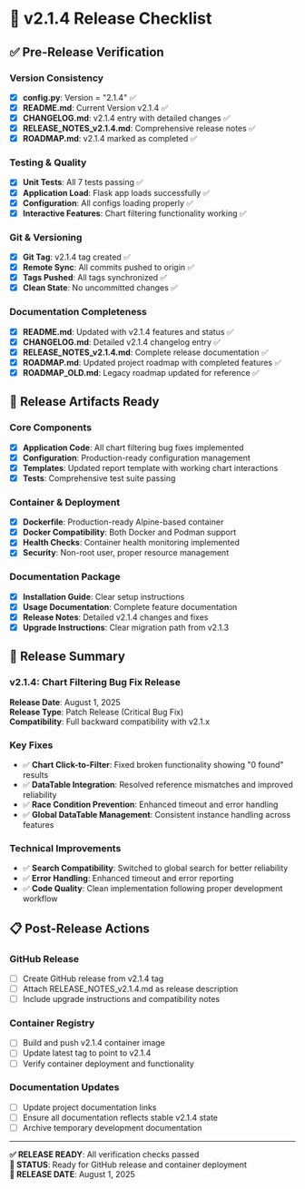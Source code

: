 # 🚀 v2.1.4 Release Checklist

## ✅ **Pre-Release Verification**

### **Version Consistency**
- [x] **config.py**: Version = "2.1.4" ✅
- [x] **README.md**: Current Version v2.1.4 ✅
- [x] **CHANGELOG.md**: v2.1.4 entry with detailed changes ✅
- [x] **RELEASE_NOTES_v2.1.4.md**: Comprehensive release notes ✅
- [x] **ROADMAP.md**: v2.1.4 marked as completed ✅

### **Testing & Quality**
- [x] **Unit Tests**: All 7 tests passing ✅
- [x] **Application Load**: Flask app loads successfully ✅
- [x] **Configuration**: All configs loading properly ✅
- [x] **Interactive Features**: Chart filtering functionality working ✅

### **Git & Versioning**
- [x] **Git Tag**: v2.1.4 tag created ✅
- [x] **Remote Sync**: All commits pushed to origin ✅
- [x] **Tags Pushed**: All tags synchronized ✅
- [x] **Clean State**: No uncommitted changes ✅

### **Documentation Completeness**
- [x] **README.md**: Updated with v2.1.4 features and status ✅
- [x] **CHANGELOG.md**: Detailed v2.1.4 changelog entry ✅
- [x] **RELEASE_NOTES_v2.1.4.md**: Complete release documentation ✅
- [x] **ROADMAP.md**: Updated project roadmap with completed features ✅
- [x] **ROADMAP_OLD.md**: Legacy roadmap updated for reference ✅

## 🎯 **Release Artifacts Ready**

### **Core Components**
- [x] **Application Code**: All chart filtering bug fixes implemented
- [x] **Configuration**: Production-ready configuration management
- [x] **Templates**: Updated report template with working chart interactions
- [x] **Tests**: Comprehensive test suite passing

### **Container & Deployment**
- [x] **Dockerfile**: Production-ready Alpine-based container
- [x] **Docker Compatibility**: Both Docker and Podman support
- [x] **Health Checks**: Container health monitoring implemented
- [x] **Security**: Non-root user, proper resource management

### **Documentation Package**
- [x] **Installation Guide**: Clear setup instructions
- [x] **Usage Documentation**: Complete feature documentation
- [x] **Release Notes**: Detailed v2.1.4 changes and fixes
- [x] **Upgrade Instructions**: Clear migration path from v2.1.3

## 🚀 **Release Summary**

### **v2.1.4: Chart Filtering Bug Fix Release**

**Release Date**: August 1, 2025  
**Release Type**: Patch Release (Critical Bug Fix)  
**Compatibility**: Full backward compatibility with v2.1.x

### **Key Fixes**
- ✅ **Chart Click-to-Filter**: Fixed broken functionality showing "0 found" results
- ✅ **DataTable Integration**: Resolved reference mismatches and improved reliability
- ✅ **Race Condition Prevention**: Enhanced timeout and error handling
- ✅ **Global DataTable Management**: Consistent instance handling across features

### **Technical Improvements**
- ✅ **Search Compatibility**: Switched to global search for better reliability
- ✅ **Error Handling**: Enhanced timeout and error reporting
- ✅ **Code Quality**: Clean implementation following proper development workflow

## 📋 **Post-Release Actions**

### **GitHub Release**
- [ ] Create GitHub release from v2.1.4 tag
- [ ] Attach RELEASE_NOTES_v2.1.4.md as release description
- [ ] Include upgrade instructions and compatibility notes

### **Container Registry**
- [ ] Build and push v2.1.4 container image
- [ ] Update latest tag to point to v2.1.4
- [ ] Verify container deployment and functionality

### **Documentation Updates**
- [ ] Update project documentation links
- [ ] Ensure all documentation reflects stable v2.1.4 state
- [ ] Archive temporary development documentation

---

**✅ RELEASE READY**: All verification checks passed  
**🎯 STATUS**: Ready for GitHub release and container deployment  
**📅 RELEASE DATE**: August 1, 2025
